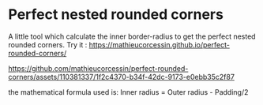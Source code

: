 # Perfect nested rounded corners

A little tool which calculate the inner border-radius to get the perfect nested rounded corners. Try it : https://mathieucorcessin.github.io/perfect-rounded-corners/

https://github.com/mathieucorcessin/perfect-rounded-corners/assets/110381337/1f2c4370-b34f-42dc-9173-e0ebb35c2f87

the mathematical formula used is: Inner radius = Outer radius - Padding/2
